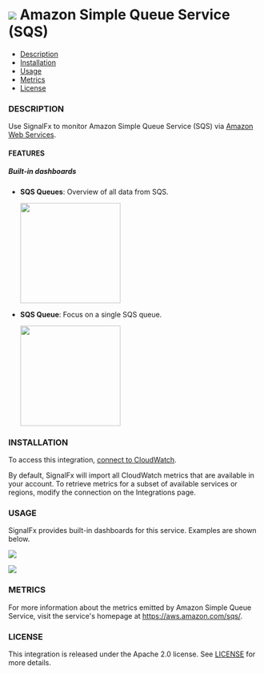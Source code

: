 # ![](./img/integration_awssqs.png) Amazon Simple Queue Service (SQS)

- [Description](#description)
- [Installation](#installation)
- [Usage](#usage)
- [Metrics](#metrics)
- [License](#license)

### DESCRIPTION

Use SignalFx to monitor Amazon Simple Queue Service (SQS) via [Amazon Web Services](https://github.com/signalfx/integrations/tree/master/aws)[](sfx_link:aws).

#### FEATURES

##### Built-in dashboards

- **SQS Queues**: Overview of all data from SQS.

  [<img src='./img/dashboard_sqs_queues.png' width=200px>](./img/dashboard_sqs_queues.png)

- **SQS Queue**: Focus on a single SQS queue.

  [<img src='./img/dashboard_sqs_queue.png' width=200px>](./img/dashboard_sqs_queue.png)

### INSTALLATION

To access this integration, [connect to CloudWatch](https://github.com/signalfx/integrations/tree/master/aws)[](sfx_link:aws).

By default, SignalFx will import all CloudWatch metrics that are available in your account. To retrieve metrics for a subset of available services or regions, modify the connection on the Integrations page.

### USAGE

SignalFx provides built-in dashboards for this service. Examples are shown below.

![](./img/dashboard_sqs_queues.png)

![](./img/dashboard_sqs_queue.png)

### METRICS

For more information about the metrics emitted by Amazon Simple Queue Service, visit the service's homepage at <a target="_blank" href="https://aws.amazon.com/sqs/">https://aws.amazon.com/sqs/</a>.

### LICENSE

This integration is released under the Apache 2.0 license. See [LICENSE](./LICENSE) for more details.
